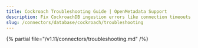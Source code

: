 ```yaml
---
title: Cockroach Troubleshooting Guide | OpenMetadata Support
description: Fix CockroachDB ingestion errors like connection timeouts, incorrect credentials, or unsupported SQL dialects.
slug: /connectors/database/cockroach/troubleshooting
---
```


{% partial file="/v1.11/connectors/troubleshooting.md" /%}
